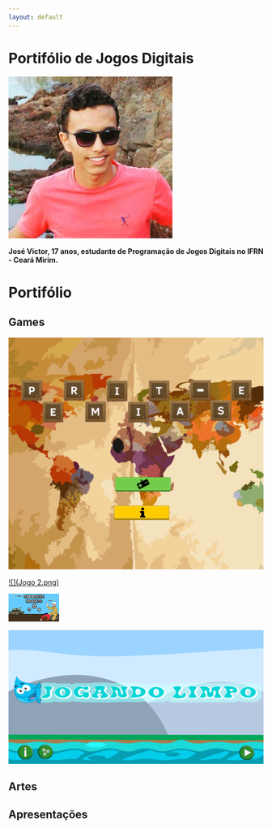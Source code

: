 ```yaml
---
layout: default
---
```

# Portifólio de Jogos Digitais
![Dono](Eu.png)

__José Victor, 17 anos, estudante de Programação de Jogos Digitais no IFRN - Ceará Mirim.__ 


# Portifólio

## Games

[![](Jogo1.png)](https://zevictor.github.io/Permita-se/)

[![](Jogo 2.png)](https://zevictor.github.io/Love&Code/)

[![](Jogo3.png)](https://zevictor.github.io/CapWhite/)

[![](Jogo4.png)](https://zevictor.github.io/ProjetoJogo/)

## Artes

## Apresentações

